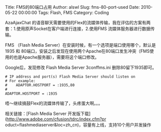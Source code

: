 Title: FMS的80端口占用
Author: alswl
Slug: fms-80-port-used
Date: 2010-05-22 00:00:00
Tags: Flash, FMS
Category: Coding

AzaAjaxChat 的语音聊天需要使用的Flex的流媒体传输，我在评估的方案有两套：1.使用原声Socket在客户端进行连接，2.使用FMS
流媒体服务器进行数据传输。

FMS （Flash Media Server）在安装时候，有一个选项是端口使用哪个，默认是1935 和
80端口，安装之后发现在使用两个Apache在80端口发生冲突（FMS使用的也是Apache服务器），需要将这个端口修改。

Google后，发现修改 Flash Media Server 3conffms.ini 删除80留下1935即可。

    
    # IP address and port(s) Flash Media Server should listen on
    # For example:
    #    ADAPTOR.HOSTPORT = :1935,80
    #
    ADAPTOR.HOSTPORT = :1935

唔～继续搞鼓Flex的流媒体传输了，头疼蛋大啊。。。

相关链接：[Flash Media Server 开发版下载](http://www.adobe.com/cfusion/tdrc/index.cfm?pr
oduct=flashmediaserver&loc=zh_cn)，容量有上线，支持10个用户并发操作


